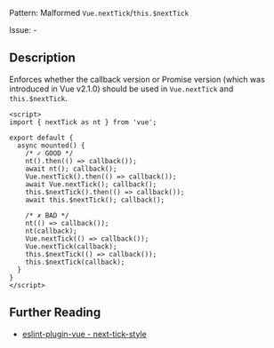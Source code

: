 Pattern: Malformed `Vue.nextTick`/`this.$nextTick`

Issue: -

## Description

Enforces whether the callback version or Promise version (which was introduced in Vue v2.1.0) should be used in `Vue.nextTick` and `this.$nextTick`.

```vue
<script>
import { nextTick as nt } from 'vue';

export default {
  async mounted() {
    /* ✓ GOOD */
    nt().then(() => callback());
    await nt(); callback();
    Vue.nextTick().then(() => callback());
    await Vue.nextTick(); callback();
    this.$nextTick().then(() => callback());
    await this.$nextTick(); callback();

    /* ✗ BAD */
    nt(() => callback());
    nt(callback);
    Vue.nextTick(() => callback());
    Vue.nextTick(callback);
    this.$nextTick(() => callback());
    this.$nextTick(callback);
  }
}
</script>
```

## Further Reading

* [eslint-plugin-vue - next-tick-style](https://eslint.vuejs.org/rules/next-tick-style.html)
